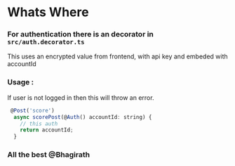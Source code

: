 # Whats Where

### For authentication there is an decorator in `src/auth.decorator.ts`

This uses an encrypted value from frontend, with api key and embeded with accountId

### Usage :

If user is not logged in then this will throw an error.

```js
 @Post('score')
  async scorePost(@Auth() accountId: string) {
    // this auth
    return accountId;
  }
```

### All the best @Bhagirath
